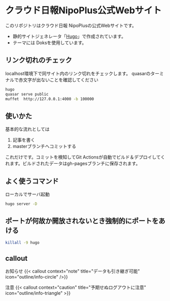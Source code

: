 # クラウド日報NipoPlus公式Webサイト

このリポジトリはクラウド日報 NipoPlusの公式Webサイトです。

- 静的サイトジェネレータ「[Hugo](https://gohugo.io/)」で作成されています。
- テーマには Doksを使用しています。

## リンク切れのチェック

localhost環境下で同サイト内のリンク切れをチェックします。 quasarのターミナルで赤文字が出ないことを確認してください

```sh
hugo
quasar serve public
muffet  http://127.0.0.1:4000 -b 100000

```

## 使いかた

基本的な流れとしては

1. 記事を書く
1. masterブランチへコミットする

これだけです。コミットを検知してGit Actionsが自動でビルド＆デプロイしてくれます。ビルドされたデータはgh-pagesブランチに保存されます。

## よく使うコマンド

ローカルでサーバ起動

```sh
hugo server -D
```

## ポートが何故か開放されないとき強制的にポートをあける

```sh
killall -9 hugo
```

## callout

お知らせ
{{< callout context="note" title="データも引き継ぎ可能" icon="outline/info-circle" />}}

注意
{{< callout context="caution" title="予期せぬログアウトに注意" icon="outline/info-triangle" >}}
